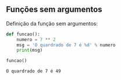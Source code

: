 ## Funções sem argumentos

Definição da função sem argumentos:

```python
def funcao():
    numero = 7 ** 2
    msg = 'O quardrado de 7 é %d' % numero
    print(msg)      

funcao()
```

```
O quardrado de 7 é 49
```

